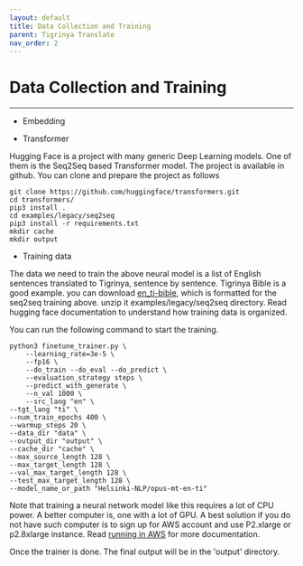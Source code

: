 ```yaml
---
layout: default
title: Data Collection and Training
parent: Tigrinya Translate
nav_order: 2
---
```

# Data Collection and Training
---
* Embedding

* Transformer

Hugging Face is a project with many generic Deep Learning models. One of them is the Seq2Seq based Transformer model. The project is available in
 github. You can clone and prepare the project as follows

```
git clone https://github.com/huggingface/transformers.git
cd transformers/
pip3 install .
cd examples/legacy/seq2seq
pip3 install -r requirements.txt
mkdir cache
mkdir output
```


* Training data

The data we need to train the above neural model is a list of English sentences translated to Tigrinya, sentence by sentence.
Tigrinya Bible is a good example.
you can download [en_ti-bible](https://www.tigrinyatranslate.com/en_ti-bible.zip), which is formatted for the seq2seq training above.
unzip it examples/legacy/seq2seq directory.   Read hugging face documentation to understand how training data is organized.

 You can run the following command to start the training.
```
python3 finetune_trainer.py \
    --learning_rate=3e-5 \
    --fp16 \
    --do_train --do_eval --do_predict \
    --evaluation_strategy steps \
    --predict_with_generate \
    --n_val 1000 \
    --src_lang "en" \
--tgt_lang "ti" \
--num_train_epochs 400 \
--warmup_steps 20 \
--data_dir "data" \
--output_dir "output" \
--cache_dir "cache" \
--max_source_length 128 \
--max_target_length 128 \
--val_max_target_length 128 \
--test_max_target_length 128 \
--model_name_or_path "Helsinki-NLP/opus-mt-en-ti"
```
Note that training a neural network model like this requires a lot of CPU power. A better computer is, one with a lot of GPU. A best solution
if you do not have such computer is to sign up for AWS account and use P2.xlarge or p2.8xlarge instance.
Read [running in AWS](https://course.fast.ai/start_aws) for more documentation.

Once the trainer is done. The final output will be in the 'output' directory.
